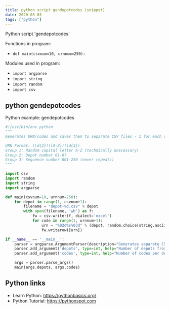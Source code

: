 ```yaml
---
title: python script gendepotcodes (snippet)
date: 2020-03-03
tags: ["python"]
---
```

Python script 'gendepotcodes'

Functions in program: 
* `def main(csvnum=10, urnnum=250):`

Modules used in program: 
* `import argparse`
* `import string`
* `import random`
* `import csv`

## python gendepotcodes

Python example: gendepotcodes

```python
#!/usr/bin/env python
"""
Generates URN/codes and saves them to separate CSV files - 1 for each depot.

URN Format: (\d{3})([A-Z])(\d{3})
Group 1: Random capital letter A-Z (technically unecessary)
Group 2: Depot number 01-67
Group 3: Sequence number 001-250 (never repeats)
"""

import csv
import random
import string
import argparse

def main(csvnum=10, urnnum=250):
    for depot in range(1, csvnum+1):
        filename = "depot-%d.csv" % depot
        with open(filename, 'wb') as f:
            fw = csv.writer(f, dialect='excel')
            for code in range(1, urnnum+1):
                urn = "%02d%s%03d" % (depot, random.choice(string.ascii_uppercase), code)
                fw.writerow([urn])

if __name__ == '__main__':
    parser = argparse.ArgumentParser(description="Generates separate CSV files containing unique codes for a set number of depots")
    parser.add_argument('depots', type=int, help="Number of depots from 0-99 (separate CSV file created for each)")
    parser.add_argument('codes', type=int, help="Number of codes per depot")

    args = parser.parse_args()
    main(args.depots, args.codes)

```

## Python links

- Learn Python: https://pythonbasics.org/
- Python Tutorial: https://pythonspot.com
